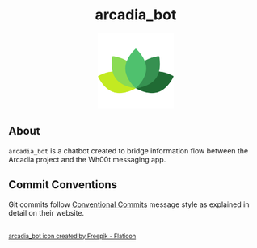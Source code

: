 <h1 align="center">arcadia_bot</h1>

<div align="center">
	<img src="assets/arcadia.png" width="150">
</div>


## About
`arcadia_bot` is a chatbot created to bridge information flow between the 
Arcadia project and the Wh00t messaging app.

## Commit Conventions
Git commits follow [Conventional Commits](https://www.conventionalcommits.org) message style as
explained in detail on their website.

<br/>
<sup>
    <a href="https://www.flaticon.com/free-icons/leaf" title="leaf icons">
        arcadia_bot icon created by Freepik - Flaticon
    </a>
</sup>
